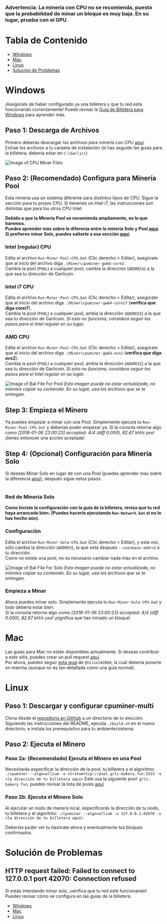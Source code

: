 ### Advertencia: La minería con CPU  no se recomienda, puesto que la probabilidad de minar un bloque es muy baja. En su lugar, prueba con el GPU.

# Tabla de Contenido
- [Windows](#windows)
- [Mac](#mac)
- [Linux](#linux)
- [Solución de Problemas](#solución-de-problemas)

# Windows
¡Asegúrate de haber configurado ya una billetera y que tu red está funcionando correctamente! Puede revisar la [Guía de Billetera para Windows](wallet-win.html) para aprender más.

## Paso 1: Descarga de Archivos
Primero deberás descargar los archivos para minería con CPU [aquí](ROOT/files/miner-cpu-win.zip).  
Extrae los archivos a tu carpeta de instalación (si has seguido las guías para la billetera, debería estar en `C:\Garlic\`)

![Image of CPU Miner Files](https://i.imgur.com/6Nwy2dC.png)

## Paso 2: (Recomendado) Configura para Minería Pool
Esta minería usa un sistema diferente para distintos tipos de CPU. Sigue la sección para tu propio CPU.
Si tienenes un Intel i7, las instrucciones son distintas que para los otros CPU Intel.

**Debido a que la Minería Pool se recomienda ampliamente, es lo que haremos.**  
**Puedes aprender más sobre la diferenia entre la minería Solo y Pool [aquí](how-to-mine.html#solo-vs-pool).**  
**Si prefieres minar Solo, puedes saltarte a esa sección [aquí](#step-4-optional-solo-mining).**

### Intel (regular) CPU
Edita el archivo `Run-Miner-Pool-CPU.bat` (Clic derecho > Editar), asegúrate que al incio del archivo diga `.\Miner\cpuminer-gw64-core2`.  
Cambia la pool (`POOL`) a cualquier pool, cambia la dirección (`ADDRESS`) a la que sea tu dirección de Garlicoin.

### Intel i7 CPU
Edita el archivo `Run-Miner-Pool-CPU.bat` (Clic derecho > Editar), asegúrate que al inicio del archivo diga `.\Miner\cpuminer-gw64-corei7` (**verifica que diga corei7**).  
Cambia la pool (`POOL`) a cualquier pool, ambia la dirección (`ADDRESS`) a la que sea tu dirección de Garlicoin.
*Si esto no funciona, considera seguir los pasos para el Intel regular en su lugar.*

### AMD CPU
Edita el archivo `Run-Miner-Pool-CPU.bat` (Clic derecho > Editar), asegúrate que al inicio del archivo diga `.\Miner\cpuminer-gw64-avx2` (**verifica que diga avx2**).  
Cambia la pool (`POOL`) a cualquier pool, ambia la dirección (`ADDRESS`) a la que sea tu dirección de Garlicoin.
*Si esto no funciona, considera seguir los pasos para el Intel regular en su lugar.*

![Image of Bat File For Pool](https://i.imgur.com/puFRTqU.png)
*Esta imagen puede no estar actualizada, no intentes copiar su contenido. En su lugar, usa los archivos que se te entregan.*
<br />

## Step 3: Empieza el Minero
Ya puedes empezar a minar con una Pool. Simplemente ejecuta tu `Run-Miner-Pool-CPU.bat` y deberías poder empezar ya.
Si la consola retorna algo como *[2018-01-06 23:00:23] accepted: 4/4 (diff 0.000), 82.67 kH/s yes!* ¡tienes entonces una acción aceptada! 

## Step 4: (Opcional) Configuración para Minería Solo 
Si deseas Minar Solo en lugar de con una Pool (puedes aprender más sobre la diferencia [aquí](how-to-mine.html#solo-vs-pool)), después sigue estos pasos.  
<br>

### Red de Minería Solo
**Como hiciste la configuración con la guía de la billetera, revisa que tu red haya arrancado bien. (Puedes hacerlo ejecutando `Run-Network.bat` si no lo has hecho aún).**

### Configuración
Edita el archivo `Run-Miner-Solo-CPU.bat` (Clic derecho > Editar), y esta vez, sólo cambia la dirección (`ADDRESS`, la que está después `--coinbase-addr=`) a tu dirección.  
Como no existe una pool, no es necesario cambiar nada más en el archivo.

![Image of Bat File For Solo](https://i.imgur.com/n6CyWMp.png)
*Esta imagen puede no estar actualizada, no intentes copiar su contenido. En su lugar, usa los archivos que se te entregan.*
<br>

### Empieza a Minar
Ahora puedes minar solo. Simplemente ejecuta tu `Run-Miner-Solo-CPU.bat` y todo debería estar bien.  
Si la consola retorna algo como *[2018-01-06 23:00:23] accepted: 4/4 (diff 0.000), 82.67 kH/s yes!* ¡significa que has minado un bloque! 

# Mac
Las guías para Mac no están disponibles actualmente. Si deseas contribuir a este sitio, puedes crear un pull request [aquí](https://github.com/PandawanFr/GarlicoinHelp/pulls).  
Por ahora, puedes seguir [esta guía](https://pastebin.com/p1RksRwb) de `@Vilsol#2060`, la cual debería ponerte en marcha (aunque no es tan detallada como una guía normal). 

# Linux

## Paso 1: Descargar y configurar cpuminer-multi
Clona desde el [repositorio en GitHub](https://github.com/tpruvot/cpuminer-multi) a un directorio de tu elección. Siguiendo las instrucciones del README, ejecuta `./build.sh` en el nuevo directorio, e instala los prerequisitos para tu ambiente/sistema. 

## Paso 2: Ejecuta el Minero

### Paso 2a: (Recomendado) Ejecuta el Minero en una Pool
Necesitarás especificar la dirección de la pool, tu billetera y el algoritmo:
`./cpuminer --algo=allium -o stratum+tcp://pool.grlc-bakery.fun:3333 -u  <la dirección de tu billetera aquí>`
Este usa la siguiente pool: `grlc-bakery.fun`, puedes revisar la lista de pools [aquí](pool-mining.html#main-net)

### Paso 2b: Ejecuta el Minero Solo
Al ejecutar un nodo de manera local, especificarás la dirección de tu nodo, tu billetera y el algoritmo:
`./cpuminer --algo=allium -o 127.0.0.1:42070 -u  <la dirección de tu billetera aquí>`

Deberías poder ver tu hashrate ahora y eventualmente tus bloques confirmados. 

# Solución de Problemas

## HTTP request failed: Failed to connect to 127.0.0.1 port 42070: Connection refused
Si estás intentando minar solo, ¡verifica que tu red esté funcionando! Puedes revisar cómo se configura en las guías de la billetera:
- [Windows](./wallet-win.html)
- [Mac](./wallet-mac.html)
- [Linux](./wallet-nix.html)
